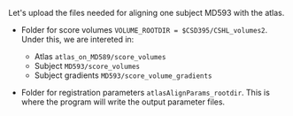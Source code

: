 Let's upload the files needed for aligning one subject MD593 with the atlas.

- Folder for score volumes
`VOLUME_ROOTDIR = $CSD395/CSHL_volumes2`.
Under this, we are intereted in:
  - Atlas
`atlas_on_MD589/score_volumes`
  - Subject
`MD593/score_volumes`
  - Subject gradients
`MD593/score_volume_gradients`

- Folder for registration parameters
`atlasAlignParams_rootdir`.
This is where the program will write the output parameter files.
